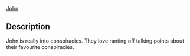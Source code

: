 [John](../Peronas/John.md)

## Description

John is really into conspiracies. They love ranting off talking points about their favourite conspiracies.